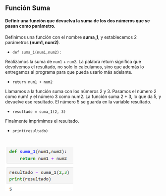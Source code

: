 <h2>Función Suma</h2>

<h4> Definir una función que devuelva la suma de los dos números que se pasan como parámetro.</h4>


Definimos una función con el nombre **suma_1**, y establecemos 2 parámetros **(num1, num2)**. <p>
- `def suma_1(num1,num2):`

Realizamos la suma de `num1` + `num2`. La palabra return significa que devolvemos el resultado, no solo lo calculamos, sino que además lo entregamos al programa para que pueda usarlo más adelante. <p>
- `return num1 + num2`

Llamamos a la función suma con los números 2 y 3. Pasamos el número 2 como num1 y el número 3 como num2. La función suma 2 + 3, lo que da 5, y devuelve ese resultado. El número 5 se guarda en la variable resultado. <p>
- `resultado = suma_1(2, 3)`

Finalmente imprimimos el resultado.
- `print(resultado)`
<br>

 <img src="src/suma.png" alt="suma" width="220" /> <p>
